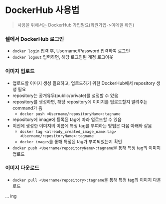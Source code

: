 # DockerHub 사용법
> 사용을 위해서는 DockerHub 가입필요(회원가입->이메일 확인)    

### 쉘에서 DockerHub 로그인
+ `docker login` 입력 후, Username/Password 입력하여 로그인
+ `docker logout` 입력하면, 해당 로그인된 계정 로그아웃

### 이미지 업로드
+ 업로드할 이미지 생성 필요하고, 업로드하기 위한 DockerHub에서 repository 생성 필요
+ repository는 공개유무(public/private)를 설정할 수 있음
+ repository를 생성하면, 해당 repository에 이미지를 업로드할지 알려주는 command가 뜸
   + `docker push <Username/repositoryName>:tagname`
+ repository에 image에 등록된 tag에 따라 업로드할 수 있음
+ 이전에 생성한 이미지의 이름에 특정 tag를 부여하는 방법은 다음 아래와 같음
   + `docker tag <already_created_image_name:tag> <Username/repositoryName>:tagname`
   + `docker images`를 통해 특정된 tag가 부여되었는지 확인
+ `docker push <Username/repositoryName>:tagname`을 통해 특정 tag의 이미지 업로드

### 이미지 다운로드
+  `docker pull <Username/repository>:tagname`을 통해 특정 tag의 이미지 다운로드


... ing
